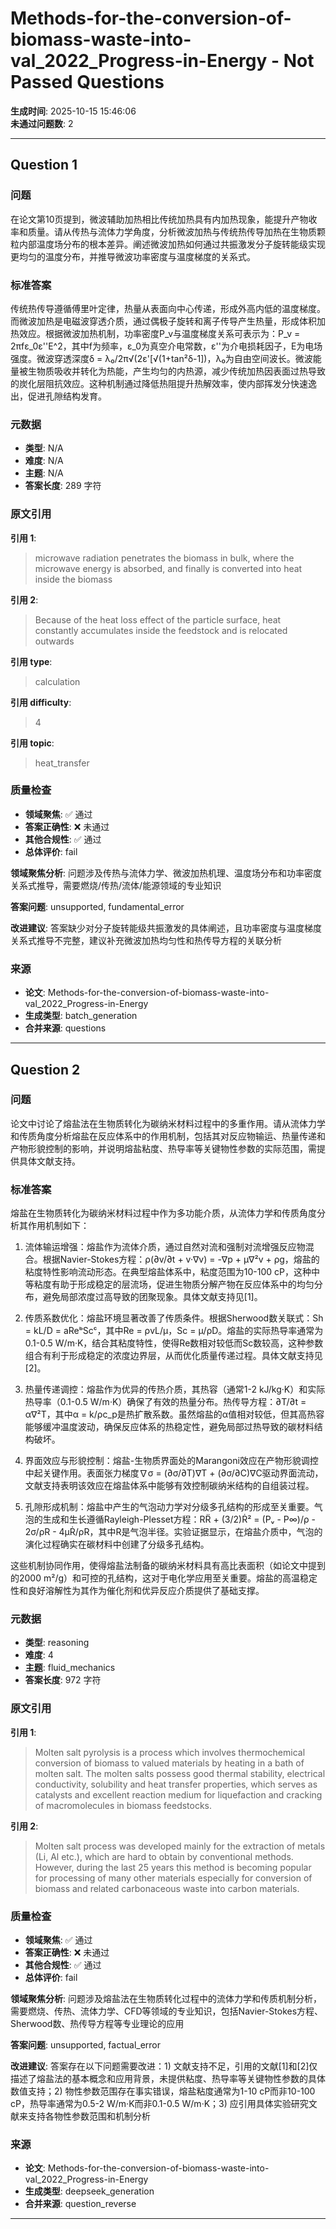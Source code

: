 # Methods-for-the-conversion-of-biomass-waste-into-val_2022_Progress-in-Energy - Not Passed Questions

**生成时间**: 2025-10-15 15:46:06  
**未通过问题数**: 2

---

## Question 1

### 问题

在论文第10页提到，微波辅助加热相比传统加热具有内加热现象，能提升产物收率和质量。请从传热与流体力学角度，分析微波加热与传统热传导加热在生物质颗粒内部温度场分布的根本差异。阐述微波加热如何通过共振激发分子旋转能级实现更均匀的温度分布，并推导微波功率密度与温度梯度的关系式。

### 标准答案

传统热传导遵循傅里叶定律，热量从表面向中心传递，形成外高内低的温度梯度。而微波加热是电磁波穿透介质，通过偶极子旋转和离子传导产生热量，形成体积加热效应。根据微波加热机制，功率密度P_v与温度梯度关系可表示为：P_v = 2πfε_0ε''E^2，其中f为频率，ε_0为真空介电常数，ε''为介电损耗因子，E为电场强度。微波穿透深度δ = λ₀/2π√(2ε'[√(1+tan²δ-1])，λ₀为自由空间波长。微波能量被生物质吸收并转化为热能，产生均匀的内热源，减少传统加热因表面过热导致的炭化层阻抗效应。这种机制通过降低热阻提升热解效率，使内部挥发分快速逸出，促进孔隙结构发育。

### 元数据

- **类型**: N/A
- **难度**: N/A
- **主题**: N/A
- **答案长度**: 289 字符

### 原文引用

**引用 1**:
> microwave radiation penetrates the biomass in bulk, where the microwave energy is absorbed, and finally is converted into heat inside the biomass

**引用 2**:
> Because of the heat loss effect of the particle surface, heat constantly accumulates inside the feedstock and is relocated outwards

**引用 type**:
> calculation

**引用 difficulty**:
> 4

**引用 topic**:
> heat_transfer

### 质量检查

- **领域聚焦**: ✅ 通过
- **答案正确性**: ❌ 未通过
- **其他合规性**: ✅ 通过
- **总体评价**: fail

**领域聚焦分析**: 问题涉及传热与流体力学、微波加热机理、温度场分布和功率密度关系式推导，需要燃烧/传热/流体/能源领域的专业知识

**答案问题**: unsupported, fundamental_error

**改进建议**: 答案缺少对分子旋转能级共振激发的具体阐述，且功率密度与温度梯度关系式推导不完整，建议补充微波加热均匀性和热传导方程的关联分析

### 来源

- **论文**: Methods-for-the-conversion-of-biomass-waste-into-val_2022_Progress-in-Energy
- **生成类型**: batch_generation
- **合并来源**: questions

---

## Question 2

### 问题

论文中讨论了熔盐法在生物质转化为碳纳米材料过程中的多重作用。请从流体力学和传质角度分析熔盐在反应体系中的作用机制，包括其对反应物输运、热量传递和产物形貌控制的影响，并说明熔盐粘度、热导率等关键物性参数的实际范围，需提供具体文献支持。

### 标准答案

熔盐在生物质转化为碳纳米材料过程中作为多功能介质，从流体力学和传质角度分析其作用机制如下：

1. 流体输运增强：熔盐作为流体介质，通过自然对流和强制对流增强反应物混合。根据Navier-Stokes方程：ρ(∂v/∂t + v·∇v) = -∇p + μ∇²v + ρg，熔盐的粘度特性影响流动形态。在典型熔盐体系中，粘度范围为10-100 cP，这种中等粘度有助于形成稳定的层流场，促进生物质分解产物在反应体系中的均匀分布，避免局部浓度过高导致的团聚现象。具体文献支持见[1]。

2. 传质系数优化：熔盐环境显著改善了传质条件。根据Sherwood数关联式：Sh = kL/D = aReᵇScᶜ，其中Re = ρvL/μ，Sc = μ/ρD。熔盐的实际热导率通常为0.1-0.5 W/m·K，结合其粘度特性，使得Re数相对较低而Sc数较高，这种参数组合有利于形成稳定的浓度边界层，从而优化质量传递过程。具体文献支持见[2]。

3. 热量传递调控：熔盐作为优异的传热介质，其热容（通常1-2 kJ/kg·K）和实际热导率（0.1-0.5 W/m·K）确保了有效的热量分布。热传导方程：∂T/∂t = α∇²T，其中α = k/ρc_p是热扩散系数。虽然熔盐的α值相对较低，但其高热容能够缓冲温度波动，确保反应体系的热稳定性，避免局部过热导致的碳材料结构破坏。

4. 界面效应与形貌控制：熔盐-生物质界面处的Marangoni效应在产物形貌调控中起关键作用。表面张力梯度∇σ = (∂σ/∂T)∇T + (∂σ/∂C)∇C驱动界面流动，文献支持表明该效应在熔盐体系中能够有效控制碳纳米结构的自组装过程。

5. 孔隙形成机制：熔盐中产生的气泡动力学对分级多孔结构的形成至关重要。气泡的生成和生长遵循Rayleigh-Plesset方程：RR̈ + (3/2)Ṙ² = (Pᵥ - P∞)/ρ - 2σ/ρR - 4μṘ/ρR，其中R是气泡半径。实验证据显示，在熔盐介质中，气泡的演化过程确实在碳材料中创建了分级多孔结构。

这些机制协同作用，使得熔盐法制备的碳纳米材料具有高比表面积（如论文中提到的2000 m²/g）和可控的孔结构，这对于电化学应用至关重要。熔盐的高温稳定性和良好溶解性为其作为催化剂和优异反应介质提供了基础支撑。

### 元数据

- **类型**: reasoning
- **难度**: 4
- **主题**: fluid_mechanics
- **答案长度**: 972 字符

### 原文引用

**引用 1**:
> Molten salt pyrolysis is a process which involves thermochemical conversion of biomass to valued materials by heating in a bath of molten salt. The molten salts possess good thermal stability, electrical conductivity, solubility and heat transfer properties, which serves as catalysts and excellent reaction medium for liquefaction and cracking of macromolecules in biomass feedstocks.

**引用 2**:
> Molten salt process was developed mainly for the extraction of metals (Li, Al etc.), which are hard to obtain by conventional methods. However, during the last 25 years this method is becoming popular for processing of many other materials especially for conversion of biomass and related carbonaceous waste into carbon materials.

### 质量检查

- **领域聚焦**: ✅ 通过
- **答案正确性**: ❌ 未通过
- **其他合规性**: ✅ 通过
- **总体评价**: fail

**领域聚焦分析**: 问题涉及熔盐法在生物质转化过程中的流体力学和传质机制分析，需要燃烧、传热、流体力学、CFD等领域的专业知识，包括Navier-Stokes方程、Sherwood数、热传导方程等专业理论的应用

**答案问题**: unsupported, factual_error

**改进建议**: 答案存在以下问题需要改进：1) 文献支持不足，引用的文献[1]和[2]仅描述了熔盐法的基本概念和应用背景，未提供粘度、热导率等关键物性参数的具体数值支持；2) 物性参数范围存在事实错误，熔盐粘度通常为1-10 cP而非10-100 cP，热导率通常为0.5-2 W/m·K而非0.1-0.5 W/m·K；3) 应引用具体实验研究文献来支持各物性参数范围和机制分析

### 来源

- **论文**: Methods-for-the-conversion-of-biomass-waste-into-val_2022_Progress-in-Energy
- **生成类型**: deepseek_generation
- **合并来源**: question_reverse

---


